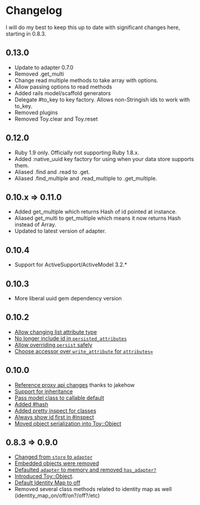 # Changelog

I will do my best to keep this up to date with significant changes here, starting in 0.8.3.

## 0.13.0

* Update to adapter 0.7.0
* Removed .get_multi
* Change read multiple methods to take array with options.
* Allow passing options to read methods
* Added rails model/scaffold generators
* Delegate #to_key to key factory. Allows non-Stringish ids to work with to_key.
* Removed plugins
* Removed Toy.clear and Toy.reset

## 0.12.0

* Ruby 1.9 only. Officially not supporting Ruby 1.8.x.
* Added :native_uuid key factory for using when your data store supports them.
* Aliased .find and .read to .get.
* Aliased .find_multiple and .read_multiple to .get_multiple.

## 0.10.x => 0.11.0

* Added get_multiple which returns Hash of id pointed at instance.
* Aliased get_multi to get_multiple which means it now returns Hash instead of Array.
* Updated to latest version of adapter.

## 0.10.4

* Support for ActiveSupport/ActiveModel 3.2.*

## 0.10.3

* More liberal uuid gem dependency version

## 0.10.2

* [Allow changing list attribute type](https://github.com/jnunemaker/toystore/commit/a5b1a944622509c32688d2e56088a7d7aa6fc0b3)
* [No longer include id in `persisted_attributes`](https://github.com/jnunemaker/toystore/commit/9f713311ebf174e314db700392e27af86ca00662)
* [Allow overriding `persist` safely](https://github.com/jnunemaker/toystore/commit/304e50c7e4ac11a365ae00f5d4caed722de31909)
* [Choose accessor over `write_attribute` for `attributes=`](https://github.com/jnunemaker/toystore/commit/65a8f81d933f0ebe1f13c9b1ff776f9e20333cb3)

## 0.10.0

* [Reference proxy api changes](https://github.com/jnunemaker/toystore/pull/5) thanks to jakehow
* [Support for inheritance](https://github.com/jnunemaker/toystore/pull/4)
* [Pass model class to callable default](https://github.com/jnunemaker/toystore/commit/45eff74fb712e5b2a437e3c09b382421fc05539d)
* [Added #hash](https://github.com/jnunemaker/toystore/commit/0769f548be669ad1b456cb1b8e11e394e0fee303)
* [Added pretty inspect for classes](https://github.com/jnunemaker/toystore/commit/2fdc18b8d8428a932c1e5eeafa6a4db2269f1473)
* [Always show id first in #inspect](https://github.com/jnunemaker/toystore/commit/145312b961a519ab84b010d37be075d85fa290a2)
* [Moved object serialization into Toy::Object](https://github.com/jnunemaker/toystore/commit/d9431557f0f12c4e171fc888f3eb846fb631d4aa)

## 0.8.3 => 0.9.0

* [Changed from `store` to `adapter`](https://github.com/jnunemaker/toystore/pull/1)
* [Embedded objects were removed](https://github.com/jnunemaker/toystore/pull/2)
* [Defaulted `adapter` to memory and removed `has_adapter?`](https://github.com/jnunemaker/toystore/commit/64268705fcb22d82eb7ac3e934508770ceb1f101)
* [Introduced Toy::Object](https://github.com/jnunemaker/toystore/commit/f22fddff96b388db3bd22f36cc1cc29b28d0ae5e).
* [Default Identity Map to off](https://github.com/jnunemaker/toystore/compare/02b652b4dbd4a652bf3d788fbf8cf7d0bae805f6...5cec60be60f9bf749964d5c2d437189287d6d837)
* Removed several class methods related to identity map as well (identity_map_on/off/on?/off?/etc)
